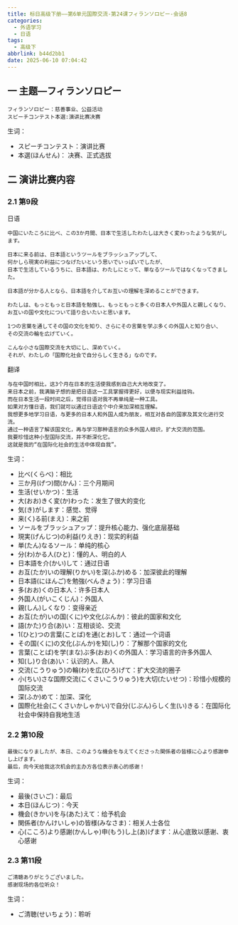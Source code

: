 ```yaml
---
title: 标日高级下册——第6单元国際交流-第24课フィランソロピー-会话8
categories:
  - 外语学习
  - 日语
tags:
  - 高级下
abbrlink: b44d2bb1
date: 2025-06-10 07:04:42
---
```

## 一 主题—フィランソロピー

```
フィランソロピー：慈善事业、公益活动
スピーチコンテスト本選:演讲比赛决赛
```

<!--more-->

生词：

* スピーチコンテスト：演讲比赛
* 本選(ほんせん)： 决赛、正式选拔

## 二 演讲比赛内容

### 2.1 第9段

日语


```
中国にいたころに比べ、この3か月間、日本で生活したわたしは大きく変わったような気がします。

日本に来る前は、日本語というツールをブラッシュアップして、
何かしら現実の利益につなげたいという思いでいっぱいでしたが、
日本で生活しているうちに、日本語は、わたしにとって、単なるツールではなくなってきました。

日本語が分かる人となら、日本語を介してお互いの理解を深めることができます。

わたしは、もっともっと日本語を勉強し、もっともっと多くの日本人や外国人と親しくなり、
お互いの国や文化について語り合いたいと思います。

1つの言葉を通してその国の文化を知り、さらにその言葉を学ぶ多くの外国人と知り合い、
その交流の輪を広げていく。

こんな小さな国際交流を大切にし、深めていく。
それが、わたしの「国際化社会で自分らしく生きる」なのです。
```

翻译

```
与在中国时相比，这3个月在日本的生活使我感到自己大大地改变了。
来日本之前，我满脑子想的是把日语这一工具掌握得更好，以便与现实利益挂钩。
而在日本生活一段时间之后，觉得日语对我不再单纯是一种工具。
如果对方懂日语，我们就可以通过日语这个中介来加深相互理解。
我想更多地学习日语，与更多的日本人和外国人成为朋友，相互对各自的国家及其文化进行交流。
通过一种语言了解该国文化，再与学习那种语言的众多外国人相识，扩大交流的范围。
我要珍惜这种小型国际交流，并不断深化它。
这就是我的“在国际化社会的生活中体现自我”。
```

生词：

* 比べ(くらべ)：相比
* 三か月(げつ)間(かん)：三个月期间
* 生活(せいかつ)：生活
* 大(おお)きく変(か)わった：发生了很大的变化
* 気(き)がします：感觉、觉得
* 来(く)る前(まえ)：来之前
* ソールをブラッシュアップ：提升核心能力、强化底层基础
* 現実(げんじつ)の利益(りえき)：现实的利益
* 単(たん)なるソール：单纯的核心
* 分(わ)かる人(ひと)：懂的人、明白的人
* 日本語を介(かい)して：通过日语
* お互(たか)いの理解(りかい)を深(ふか)める：加深彼此的理解
* 日本語(にほんご)を勉強(べんきょう)：学习日语
* 多(おお)くの日本人：许多日本人
* 外国人(がいこくじん)：外国人
* 親(しん)しくなり：变得亲近
* お互(たが)いの国(くに)や文化(ぶんか)：彼此的国家和文化
* 語(かた)り合(あ)い：互相谈论、交流
* 1(ひと)つの言葉(ことば)を通(とお)して：通过一个词语
* その国(くに)の文化(ぶんか)を知(し)り：了解那个国家的文化
* 言葉(ことば)を学(まな)ぶ多(おお)くの外国人：学习语言的许多外国人
* 知(し)り合(あ)い：认识的人、熟人
* 交流(こうりゅう)の輪(わ)を広(ひろ)げて：扩大交流的圈子
* 小(ちい)さな国際交流(こくさいこうりゅう)を大切(たいせつ)：珍惜小规模的国际交流
* 深(ふか)めて：加深、深化
* 国際化社会(こくさいかしゃかい)で自分(じぶん)らしく生(い)きる：在国际化社会中保持自我地生活

### 2.2 第10段

```
最後になりましたが、本日、このような機会を与えてくださった関係者の皆様に心より感謝申し上げます。
最后，向今天给我这次机会的主办方各位表示衷心的感谢！
```

生词：

* 最後(さいご)：最后
* 本日(ほんじつ)：今天
* 機会(きかい)を与(あた)えて：给予机会
* 関係者(かんけいしゃ)の皆様(みなさま)：相关人士各位
* 心(こころ)より感謝(かんしゃ)申(もう)し上(あ)げます：从心底致以感谢、衷心感谢

### 2.3 第11段

```
ご清聴ありがとうございました。
感谢现场的各位听众！
```

生词：

* ご清聴(せいちょう)：聆听
